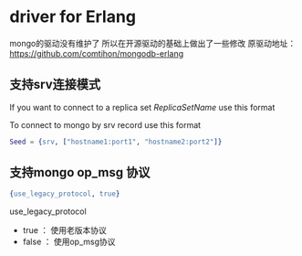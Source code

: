# driver for Erlang

mongo的驱动没有维护了 所以在开源驱动的基础上做出了一些修改 原驱动地址：https://github.com/comtihon/mongodb-erlang

## 支持srv连接模式

If you want to connect to a replica set _ReplicaSetName_ use this format

To connect to mongo by srv record use this format

```erlang
Seed = {srv, ["hostname1:port1", "hostname2:port2"]}
```

## 支持mongo op_msg 协议

```erlang
{use_legacy_protocol, true}
```

use_legacy_protocol
* true ： 使用老版本协议
* false ： 使用op_msg协议